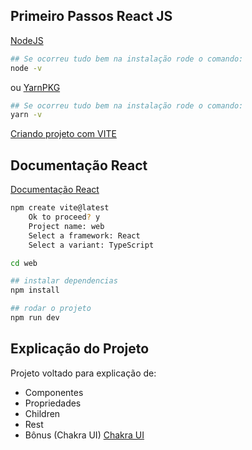## Primeiro Passos React JS

[NodeJS](https://nodejs.org/en/)

```bash
## Se ocorreu tudo bem na instalação rode o comando:
node -v
```
ou
[YarnPKG](https://nodejs.org/en/)
```bash
## Se ocorreu tudo bem na instalação rode o comando:
yarn -v
```
[Criando projeto com VITE](https://vitejs.dev/guide/)

## Documentação React
[Documentação React](https://reactjs.org/)

```bash
npm create vite@latest
	Ok to proceed? y
	Project name: web
	Select a framework: React
	Select a variant: TypeScript

cd web

## instalar dependencias
npm install

## rodar o projeto
npm run dev
```

## Explicação do Projeto
Projeto voltado para explicação de:
* Componentes
* Propriedades
* Children
* Rest
* Bônus (Chakra UI) [Chakra UI](https://chakra-ui.com/)